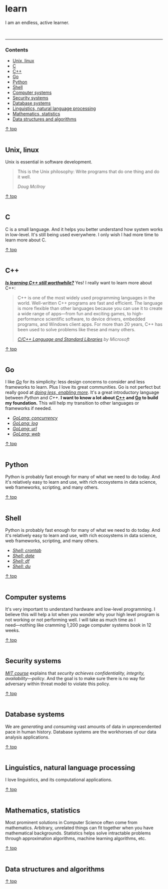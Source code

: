 # learn
I am an endless, active learner. 

<br><hr>
### Contents

- [Unix, linux](#unix-linux)
- [C](#c)
- [C++](#c-1)
- [Go](#go)
- [Python](#python)
- [Shell](#shell)
- [Computer systems](#computer-systems)
- [Security systems](#security-systems)
- [Database systems](#database-systems)
- [Linguistics, natural language processing](#linguistics-natural-language-processing)
- [Mathematics, statistics](#mathematics-statistics)
- [Data structures and algorithms](#data-structures-and-algorithms)

[↑ top](#contents)
<br><br>


## Unix, linux

Unix is essential in software development.

> This is the Unix philosophy: Write programs 
> that do one thing and do it well.
>
> *Doug McIlroy*


[↑ top](#contents)
<br><br>


## C

C is a small language. And it helps you better understand
how system works in low-level. It's still being used everywhere.
I only wish I had more time to learn more about C.

[↑ top](#contents)
<br><br>


## C++

[**_Is learning C++ still worthwhile?_**](http://www.quora.com/Is-learning-C++-still-worthwhile)
Yes! I really want to learn more about C++:

> C++ is one of the most widely used programming languages
> in the world. Well-written C++ programs are fast and efficient.
> The language is more flexible than other languages because you
> can use it to create a wide range of apps—from fun and exciting
> games, to high-performance scientific software, to device drivers,
> embedded programs, and Windows client apps. For more than 20 years,
> C++ has been used to solve problems like these and many others.
>
> [*C/C++ Language and Standard Libraries*](https://msdn.microsoft.com/en-us/library/hh279654.aspx)
> *by Microsoft*



[↑ top](#contents)
<br><br>


## Go

I like [*Go*](https://golang.org/) for its simplicity: less design 
concerns to consider and less frameworks to learn. Plus I love its great communities.
Go is not perfect but really good at [*doing less, enabling more*](https://blog.golang.org/open-source).
It's a great introductory language between *Python* and *C++*.
**I want to know a lot about [C++](https://en.wikipedia.org/wiki/C%2B%2B)
and [Go](https://golang.org/) to build my foundation.**
This will help my transition to other languages or frameworks if needed.

- [*GoLang: concurrency*](https://github.com/malw2020/learn/tree/master/doc/golang/concurrency)
- [*GoLang: log*](https://github.com/malw2020/learn/tree/master/doc/golang/log)
- [*GoLang: url*](https://github.com/malw2020/learn/tree/master/doc/golang/url)
- [*GoLang: web*](https://github.com/malw2020/learn/tree/master/doc/golang/web)

[↑ top](#contents)
<br><br>


## Python

Python is probably fast enough for many of what we need to do today.
And it's relatively easy to learn and use, with rich ecosystems in
data science, web frameworks, scripting, and many others.


[↑ top](#contents)
<br><br>

## Shell

Python is probably fast enough for many of what we need to do today.
And it's relatively easy to learn and use, with rich ecosystems in
data science, web frameworks, scripting, and many others.

- [*Shell: crontab*](https://github.com/malw2020/learn/tree/master/doc/shell/crontab)
- [*Shell: date*](https://github.com/malw2020/learn/tree/master/doc/shell/date)
- [*Shell: df*](https://github.com/malw2020/learn/tree/master/doc/shell/df)
- [*Shell: du*](https://github.com/malw2020/learn/tree/master/doc/shell/du)



[↑ top](#contents)
<br><br>


## Computer systems

It's very important to understand hardware and low-level programming.
I believe this will help a lot when you wonder why your high level program
is not working or not performing well. I will take as much time as 
I need―nothing like cramming 1,200 page computer systems book in 12 weeks.


[↑ top](#contents)
<br><br>


## Security systems

[*MIT course*](http://css.csail.mit.edu/6.858/2014/schedule.html) explains that
*security achieves confidentiality, integrity, availability―policy*. And the goal is
to make sure there is no way for adversary within threat model to violate this policy.


[↑ top](#contents)
<br><br>


## Database systems

We are *generating* and *consuming* vast amounts of data in unprecendented
pace in human history. Database systems are the workhorses of our data 
analysis applications.


[↑ top](#contents)
<br><br>


## Linguistics, natural language processing

I love linguistics, and its computational applications.


[↑ top](#contents)
<br><br>


## Mathematics, statistics

Most prominent solutions in Computer Science often come from mathematics. 
Arbitrary, unrelated things can fit together when you have mathematical
backgrounds. Statistics helps solve intractable problems through approximation 
algorithms, machine learning algorithms, etc.


[↑ top](#contents)
<br><br>


## Data structures and algorithms


[↑ top](#contents)
<br><br>

